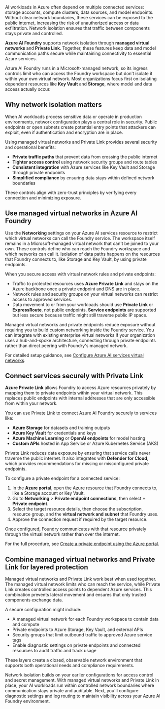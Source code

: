 AI workloads in Azure often depend on multiple connected services: storage accounts, compute clusters, data sources, and model endpoints. Without clear network boundaries, these services can be exposed to the public internet, increasing the risk of unauthorized access or data exfiltration. Network isolation ensures that traffic between components stays private and controlled.

**Azure AI Foundry** supports network isolation through **managed virtual networks** and **Private Link**. Together, these features keep data and model communication paths secure while maintaining connectivity to essential Azure services.

Azure AI Foundry runs in a Microsoft-managed network, so its ingress controls limit who can access the Foundry workspace but don't isolate it within your own virtual network. Most organizations focus first on isolating dependent resources like **Key Vault** and **Storage**, where model and data access actually occur.

## Why network isolation matters

When AI workloads process sensitive data or operate in production environments, network configuration plays a central role in security. Public endpoints or open subnets create potential entry points that attackers can exploit, even if authentication and encryption are in place.

Using managed virtual networks and Private Link provides several security and operational benefits:

- **Private traffic paths** that prevent data from crossing the public internet
- **Tighter access control** using network security groups and route tables
- **Consistent integration** with Azure services like Key Vault and Storage through private endpoints
- **Simplified compliance** by ensuring data stays within defined network boundaries

These controls align with zero-trust principles by verifying every connection and minimizing exposure.

## Use managed virtual networks in Azure AI Foundry

Use the **Networking** settings on your Azure AI services resource to restrict which virtual networks can call the Foundry service. The workspace itself remains in a Microsoft-managed virtual network that can't be joined to your own. These controls define who can reach the Foundry workspace and which networks can call it. Isolation of data paths happens on the resources that Foundry connects to, like Storage and Key Vault, by using private endpoints.

When you secure access with virtual network rules and private endpoints:

- Traffic to protected resources uses **Azure Private Link** and stays on the Azure backbone once a private endpoint and DNS are in place.
- Network rules and security groups on your virtual networks can restrict access to approved services.
- Data movement to or from your workloads should use **Private Link** or **ExpressRoute**, not public endpoints. **Service endpoints** are supported but less secure because traffic might still traverse public IP space.

Managed virtual networks and private endpoints reduce exposure without requiring you to build custom networking inside the Foundry service. You can integrate with existing enterprise virtual networks if your organization uses a hub-and-spoke architecture, connecting through private endpoints rather than direct peering with Foundry's managed network.

For detailed setup guidance, see [Configure Azure AI services virtual networks](/azure/ai-services/cognitive-services-virtual-networks).

## Connect services securely with Private Link

**Azure Private Link** allows Foundry to access Azure resources privately by mapping them to private endpoints within your virtual network. This replaces public endpoints with internal addresses that are only accessible from within your network.

You can use Private Link to connect Azure AI Foundry securely to services like:

- **Azure Storage** for datasets and training outputs
- **Azure Key Vault** for credentials and keys
- **Azure Machine Learning** or **OpenAI endpoints** for model hosting
- **Custom APIs** hosted in App Service or Azure Kubernetes Service (AKS)

Private Link reduces data exposure by ensuring that service calls never traverse the public internet. It also integrates with **Defender for Cloud**, which provides recommendations for missing or misconfigured private endpoints.

To configure a private endpoint for a connected service:

1. In the **Azure portal**, open the Azure resource that Foundry connects to, like a Storage account or Key Vault.
1. Go to **Networking** > **Private endpoint connections**, then select **+ Private endpoint**.
1. Select the target resource details, then choose the subscription, resource group, and the **virtual network and subnet** that Foundry uses.
1. Approve the connection request if required by the target resource.

Once configured, Foundry communicates with that resource privately through the virtual network rather than over the internet.

For the full procedure, see [Create a private endpoint using the Azure portal](/azure/private-link/create-private-endpoint-portal?azure-portal=true).

## Combine managed virtual networks and Private Link for layered protection

Managed virtual networks and Private Link work best when used together. The managed virtual network limits who can reach the service, while Private Link creates controlled access points to dependent Azure services. This combination prevents lateral movement and ensures that only trusted components exchange data.

A secure configuration might include:

- A managed virtual network for each Foundry workspace to contain data and compute
- Private endpoints to Azure Storage, Key Vault, and external APIs
- Security groups that limit outbound traffic to approved Azure service tags
- Enable diagnostic settings on private endpoints and connected resources to audit traffic and track usage

These layers create a closed, observable network environment that supports both operational needs and compliance requirements.

Network isolation builds on your earlier configurations for access control and secret management. With managed virtual networks and Private Link in place, your AI workloads run within controlled network boundaries where communication stays private and auditable. Next, you'll configure diagnostic settings and log routing to maintain visibility across your Azure AI Foundry environment.
